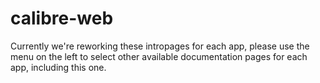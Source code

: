# calibre-web

Currently we're reworking these intropages for each app, please use the menu on the left to select other available documentation pages for each app, including this one.

